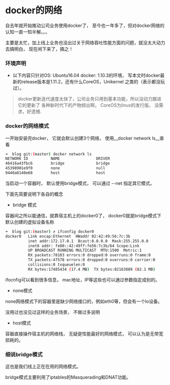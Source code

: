 # docker的网络

自去年就开始推动公司业务使用docker了， 至今也一年多了，但对docker网络的认知一直一知半解。。。

主要是太忙，加上线上业务也没出过关于网络吞吐性能方面的问题，就没太大动力去搞明白， 现在闲下来了，搞之！


### 环境声明

* 以下内容只针对OS: Ubuntu16.04 docker: 1.10.3的环境， 写本文时docker最新的release版本是1.11.2，还有什么CoreOS，Unikernel 之类的（表示都没玩过）。

> docker更新迭代速度太快了，公司业务只用到基本功能，所以没动力跟进它的更新了
> 各种新时代下的产物频出啊， CoreOS为linux的发行版， 没需求，好遗憾.

### docker的网络模式

一开始安装完docker， 它就会默认创建3个网络， 使用__docker network ls__查看

```bash
➜  blog git:(master) docker network ls
NETWORK ID          NAME                DRIVER
46416a43fbc6        bridge              bridge              
45398901e9f0        none                null                
9440a8140e68        host                host
```
当启动一个容器时， 默认使用bridge模式， 可以通过 --net 指定其它模式。

下面先简要说明下各自的概念

* bridge 模式

容器间之所以能通信，就靠宿主机上的docker0了， docker0就是bridge模式下默认创建的虚拟设备名称

```bash
➜  blog git:(master) ✗ ifconfig docker0
docker0   Link encap:Ethernet  HWaddr 02:42:49:56:7c:3b  
          inet addr:172.17.0.1  Bcast:0.0.0.0  Mask:255.255.0.0
          inet6 addr: fe80::42:49ff:fe56:7c3b/64 Scope:Link
          UP BROADCAST RUNNING MULTICAST  MTU:1500  Metric:1
          RX packets:78103 errors:0 dropped:0 overruns:0 frame:0
          TX packets:47578 errors:0 dropped:0 overruns:0 carrier:0
          collisions:0 txqueuelen:0
          RX bytes:17485434 (17.4 MB)  TX bytes:82163889 (82.1 MB)
```

ifocnfig可以看到很多信息， mac地址，IP等这些也可以通过参数指定成别的。


* none模式

none网络模式下的容器里是缺少网络接口的，例如eth0等，但会有一个lo设备。

没用过也没见过这样的业务场景， 不做过多说明

* host模式

容器直接操作宿主机的网络栈， 无疑是性能最好的网络模式， 可以认为是无带宽损耗的。



### 细说bridge模式

这也是我们线上正在在用的网络模式。

bridge模式主要利用了iptables的Masquerading和DNAT功能。
